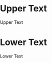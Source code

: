 <head>
  <meta charset="utf-8">
  <meta name="viewport" content="width=device-width, initial-scale=1.0">
  <title>Lightcaster</title>
  <style>
    body {
      padding: 0;
      margin: 0;
    }
  </style>
  <!-- p5.js Files -->
  <script src="libs/p5.js"></script>
  <script src="libs/p5.sound.js"></script>

  <!-- Lightcaster Files -->
  <!-- Main Game -->
  <script src="game/scene.js"></script>

  <!-- Objects -->
  <script src="game/objects/baseObject.js"></script>
  <script src="game/objects/lineObject.js"></script>
  <script src="game/objects/unreflectiveGlass.js"></script>
  <script src="game/objects/mirror.js"></script>

  <!-- Light Sources -->
  <script src="game/lights/ray.js"></script>
  <script src="game/lights/lightSource.js"></script>

</head>

# Upper Text
Upper Text

<body>
  <main>
  </main>
</body>

# Lower Text
Lower Text